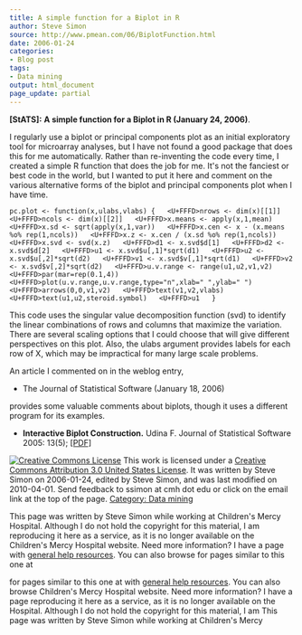 ```yaml
---
title: A simple function for a Biplot in R
author: Steve Simon
source: http://www.pmean.com/06/BiplotFunction.html
date: 2006-01-24
categories:
- Blog post
tags:
- Data mining
output: html_document
page_update: partial
---
```

**[StATS]:** **A simple function for a Biplot in R
(January 24, 2006)**.

I regularly use a biplot or principal components plot as an initial
exploratory tool for microarray analyses, but I have not found a good
package that does this for me automatically. Rather than re-inventing
the code every time, I created a simple R function that does the job for
me. It's not the fanciest or best code in the world, but I wanted to
put it here and comment on the various alternative forms of the biplot
and principal components plot when I have time.

`pc.plot <- function(x,ulabs,vlabs) {   <U+FFFD>nrows <- dim(x)[[1]]   <U+FFFD>ncols <- dim(x)[[2]]   <U+FFFD>x.means <- apply(x,1,mean)   <U+FFFD>x.sd <- sqrt(apply(x,1,var))   <U+FFFD>x.cen <- x - (x.means %o% rep(1,ncols))   <U+FFFD>x.z <- x.cen / (x.sd %o% rep(1,ncols))   <U+FFFD>x.svd <- svd(x.z)   <U+FFFD>d1 <- x.svd$d[1]   <U+FFFD>d2 <- x.svd$d[2]   <U+FFFD>u1 <- x.svd$u[,1]*sqrt(d1)   <U+FFFD>u2 <- x.svd$u[,2]*sqrt(d2)   <U+FFFD>v1 <- x.svd$v[,1]*sqrt(d1)   <U+FFFD>v2 <- x.svd$v[,2]*sqrt(d2)   <U+FFFD>u.v.range <- range(u1,u2,v1,v2)   <U+FFFD>par(mar=rep(0.1,4))   <U+FFFD>plot(u.v.range,u.v.range,type="n",xlab=" ",ylab=" ")   <U+FFFD>arrows(0,0,v1,v2)   <U+FFFD>text(v1,v2,vlabs)   <U+FFFD>text(u1,u2,steroid.symbol)   <U+FFFD>u1   }`

This code uses the singular value decomposition function (svd) to
identify the linear combinations of rows and columns that maximize the
variation. There are several scaling options that I could choose that
will give different perspectives on this plot. Also, the ulabs argument
provides labels for each row of X, which may be impractical for many
large scale problems.

An article I commented on in the weblog entry,

-   The Journal of Statistical Software (January 18, 2006)

provides some valuable comments about biplots, though it uses a
different program for its examples.

-   **Interactive Biplot Construction.** Udina F. Journal of Statistical
    Software 2005: 13(5);
    [\[PDF\]](http://www.jstatsoft.org/counter.php?id=119&url=v13/i05/v13i05.pdf&ct=1)

[![Creative Commons
License](http://i.creativecommons.org/l/by/3.0/us/80x15.png)](http://creativecommons.org/licenses/by/3.0/us/)
This work is licensed under a [Creative Commons Attribution 3.0 United
States License](http://creativecommons.org/licenses/by/3.0/us/). It was
written by Steve Simon on 2006-01-24, edited by Steve Simon, and was
last modified on 2010-04-01. Send feedback to ssimon at cmh dot edu or
click on the email link at the top of the page. [Category: Data
mining](../category/DataMining.html)

This page was written by Steve Simon while working at Children's Mercy
Hospital. Although I do not hold the copyright for this material, I am
reproducing it here as a service, as it is no longer available on the
Children's Mercy Hospital website. Need more information? I have a page
with [general help resources](../GeneralHelp.html). You can also browse
for pages similar to this one at
<!---More--->
for pages similar to this one at
with [general help resources](../GeneralHelp.html). You can also browse
Children's Mercy Hospital website. Need more information? I have a page
reproducing it here as a service, as it is no longer available on the
Hospital. Although I do not hold the copyright for this material, I am
This page was written by Steve Simon while working at Children's Mercy

<!---Do not use
**[StATS]:** **A simple function for a Biplot in R
This page was written by Steve Simon while working at Children's Mercy
Hospital. Although I do not hold the copyright for this material, I am
reproducing it here as a service, as it is no longer available on the
Children's Mercy Hospital website. Need more information? I have a page
with [general help resources](../GeneralHelp.html). You can also browse
for pages similar to this one at
page_update: partial
--->

